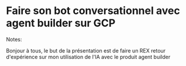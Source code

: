 <!-- .slide: class="first-slide" sfeir-level="2" sfeir-techno="200" -->

# **Faire son bot conversationnel avec agent builder sur GCP**

Notes: 

Bonjour à tous, le but de la présentation est de faire un REX retour d'expérience sur mon utilisation de l'IA avec le produit agent builder

